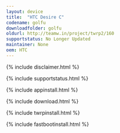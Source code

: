 ```yaml
---
layout: device
title:  "HTC Desire C"
codename: golfu
downloadfolder: golfu
oldurl: http://teamw.in/project/twrp2/160
supportstatus: No Longer Updated
maintainer: None
oem: HTC
---
```


{% include disclaimer.html %}

{% include supportstatus.html %}

{% include appinstall.html %}

{% include download.html %}

{% include twrpinstall.html %}

{% include fastbootinstall.html %}
